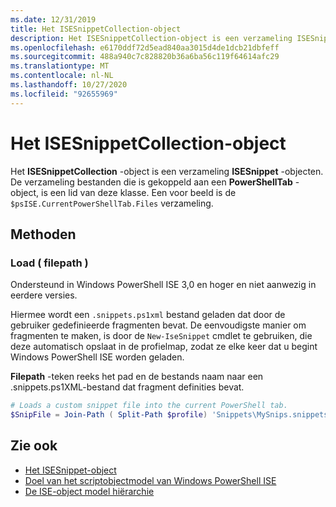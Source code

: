 ```yaml
---
ms.date: 12/31/2019
title: Het ISESnippetCollection-object
description: Het ISESnippetCollection-object is een verzameling ISESnippet-objecten. De verzameling bestanden die is gekoppeld aan een PowerShellTab-object, is een lid van deze klasse.
ms.openlocfilehash: e6170ddf72d5ead840aa3015d4de1dcb21dbfeff
ms.sourcegitcommit: 488a940c7c828820b36a6ba56c119f64614afc29
ms.translationtype: MT
ms.contentlocale: nl-NL
ms.lasthandoff: 10/27/2020
ms.locfileid: "92655969"
---
```

# <a name="the-isesnippetcollection-object"></a>Het ISESnippetCollection-object

Het **ISESnippetCollection** -object is een verzameling **ISESnippet** -objecten. De verzameling bestanden die is gekoppeld aan een **PowerShellTab** -object, is een lid van deze klasse. Een voor beeld is de `$psISE.CurrentPowerShellTab.Files` verzameling.

## <a name="methods"></a>Methoden

### <a name="load-filepathname-"></a>Load \( filepath \)

Ondersteund in Windows PowerShell ISE 3,0 en hoger en niet aanwezig in eerdere versies.

Hiermee wordt een `.snippets.ps1xml` bestand geladen dat door de gebruiker gedefinieerde fragmenten bevat. De eenvoudigste manier om fragmenten te maken, is door de `New-IseSnippet` cmdlet te gebruiken, die deze automatisch opslaat in de profielmap, zodat ze elke keer dat u begint Windows PowerShell ISE worden geladen.

**Filepath** -teken reeks het pad en de bestands naam naar een .snippets.ps1XML-bestand dat fragment definities bevat.

```powershell
# Loads a custom snippet file into the current PowerShell tab.
$SnipFile = Join-Path ( Split-Path $profile) 'Snippets\MySnips.snippets.ps1xml' $psISE.CurrentPowerShellTab.Snippets.Add($SnipPath)
```

## <a name="see-also"></a>Zie ook

- [Het ISESnippet-object](The-ISESnippetObject.md)
- [Doel van het scriptobjectmodel van Windows PowerShell ISE](Purpose-of-the-Windows-PowerShell-ISE-Scripting-Object-Model.md)
- [De ISE-object model hiërarchie](The-ISE-Object-Model-Hierarchy.md)
